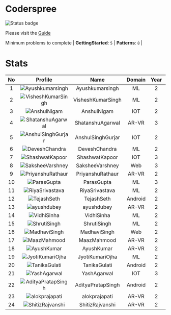 
Coderspree
==========


![Status badge](https://github.com/InnogeeksOrganization/coderspree/actions/workflows/checkSubmission.yml/badge.svg)  


Please visit the [Guide](./Guide/README.md)  


Minimum problems to complete | **GettingStarted**: `5` | **Patterns**: `8` |   

# Stats
  

|No|Profile|Name|Domain|Year|Solved|
| :---: | :---: | :---: | :---: | :---: | :---: |
|1|![Ayushkumarsingh](https://avatars.githubusercontent.com/u/84376218?v=4&s=100)|Ayushkumarsingh|ML|2|35|
|2|![VisheshKumarSingh](https://avatars.githubusercontent.com/u/47525494?v=4&s=100)|VisheshKumarSingh|ML|2|34|
|3|![AnshulNigam](https://avatars.githubusercontent.com/u/74321084?v=4&s=100)|AnshulNigam|IOT|2|30|
|4|![ShatanshuAgarwal](https://avatars.githubusercontent.com/u/63258511?v=4&s=100)|ShatanshuAgarwal|AR-VR|3|29|
|5|![AnshulSinghGurjar](https://avatars.githubusercontent.com/u/90499262?v=4&s=100)|AnshulSinghGurjar|IOT|2|29|
|6|![DeveshChandra](https://avatars.githubusercontent.com/u/84376218?v=4&s=100)|DeveshChandra|ML|2|29|
|7|![ShashwatKapoor](https://avatars.githubusercontent.com/u/74201117?v=4&s=100)|ShashwatKapoor|IOT|3|27|
|8|![SaksheeVarshney](https://avatars.githubusercontent.com/u/84376218?v=4&s=100)|SaksheeVarshney|Web|3|27|
|9|![PriyanshuRathaur](https://avatars.githubusercontent.com/u/86730388?v=4&s=100)|PriyanshuRathaur|AR-VR|2|25|
|10|![ParasGupta](https://avatars.githubusercontent.com/u/60445527?v=4&s=100)|ParasGupta|ML|3|20|
|11|![RiyaSrivastava](https://avatars.githubusercontent.com/u/84376218?v=4&s=100)|RiyaSrivastava|ML|2|20|
|12|![TejashSeth](https://avatars.githubusercontent.com/u/84376218?v=4&s=100)|TejashSeth|Android|2|20|
|13|![ayushdubey](https://avatars.githubusercontent.com/u/33064931?v=4&s=100)|ayushdubey|AR-VR|2|19|
|14|![VidhiSinha](https://avatars.githubusercontent.com/u/83163944?v=4&s=100)|VidhiSinha|ML|2|19|
|15|![ShrutiSingh](https://avatars.githubusercontent.com/u/82566938?v=4&s=100)|ShrutiSingh|ML|2|17|
|16|![MadhaviSingh](https://avatars.githubusercontent.com/u/84376218?v=4&s=100)|MadhaviSingh|Web|2|17|
|17|![MaazMahmood](https://avatars.githubusercontent.com/u/83294849?v=4&s=100)|MaazMahmood|AR-VR|2|16|
|18|![AyushKumar](https://avatars.githubusercontent.com/u/77633249?v=4&s=100)|AyushKumar|AR-VR|2|15|
|19|![JyotiKumariOjha](https://avatars.githubusercontent.com/u/84376218?v=4&s=100)|JyotiKumariOjha|ML|2|15|
|20|![TanikaGulati](https://avatars.githubusercontent.com/u/84376218?v=4&s=100)|TanikaGulati|Android|2|15|
|21|![YashAgarwal](https://avatars.githubusercontent.com/u/59206738?v=4&s=100)|YashAgarwal|IOT|3|14|
|22|![AdityaPratapSingh](https://avatars.githubusercontent.com/u/84376218?v=4&s=100)|AdityaPratapSingh|Android|2|14|
|23|![alokprajapati](https://avatars.githubusercontent.com/u/78910289?v=4&s=100)|alokprajapati|AR-VR|2|13|
|24|![ShitizRajvanshi](https://avatars.githubusercontent.com/u/86548099?v=4&s=100)|ShitizRajvanshi|AR-VR|2|13|

